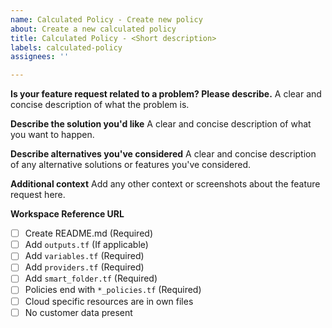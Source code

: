 ```yaml
---
name: Calculated Policy - Create new policy
about: Create a new calculated policy
title: Calculated Policy - <Short description>
labels: calculated-policy
assignees: ''

---
```


**Is your feature request related to a problem? Please describe.**
A clear and concise description of what the problem is. 

**Describe the solution you'd like**
A clear and concise description of what you want to happen.

**Describe alternatives you've considered**
A clear and concise description of any alternative solutions or features you've considered.

**Additional context**
Add any other context or screenshots about the feature request here.

**Workspace Reference URL**
- [ ] Create README.md (Required)
- [ ] Add `outputs.tf` (If applicable)
- [ ] Add `variables.tf` (Required)
- [ ] Add `providers.tf` (Required)
- [ ] Add `smart_folder.tf` (Required)
- [ ] Policies end with `*_policies.tf` (Required)
- [ ] Cloud specific resources are in own files
- [ ] No customer data present
